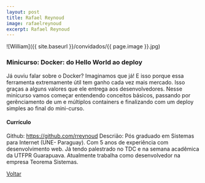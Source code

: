 ```yaml
---
layout: post
title: Rafael Reynoud
image: rafaelreynoud
excerpt: Rafael Reynoud
---
```

![William]({{ site.baseurl }}/convidados/{{ page.image }}.jpg)

### Minicurso: Docker: do Hello World ao deploy

Já ouviu falar sobre o Docker? Imaginamos que já! E isso porque essa ferramenta extremamente útil tem ganho cada vez mais mercado. Isso graças a alguns valores que ele entrega aos desenvolvedores. Nesse minicurso vamos começar entendendo conceitos básicos, passando por gerênciamento de um e múltiplos containers e finalizando com um deploy simples ao final do mini-curso.

#### Currículo

Github: https://github.com/rreynoud
Descrião: Pós graduado em Sistemas para Internet (UNE- Paraguay). Com 5 anos de experiência com desenvolvimento web. Já tendo palestrado no TDC e na semana acadêmica da UTFPR Guarapuava. Atualmente trabalha como desenvolvedor na empresa Teorema Sistemas.

<a href="{{ site.baseurl }}/index.html">Voltar</a>

